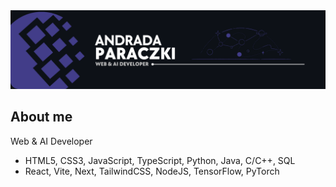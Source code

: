 <img src="https://github.com/Andrada31/Andrada31/blob/main/banner_17.png">

## About me

Web & AI Developer

- HTML5, CSS3, JavaScript, TypeScript, Python, Java, C/C++, SQL
- React, Vite, Next, TailwindCSS, NodeJS, TensorFlow, PyTorch
